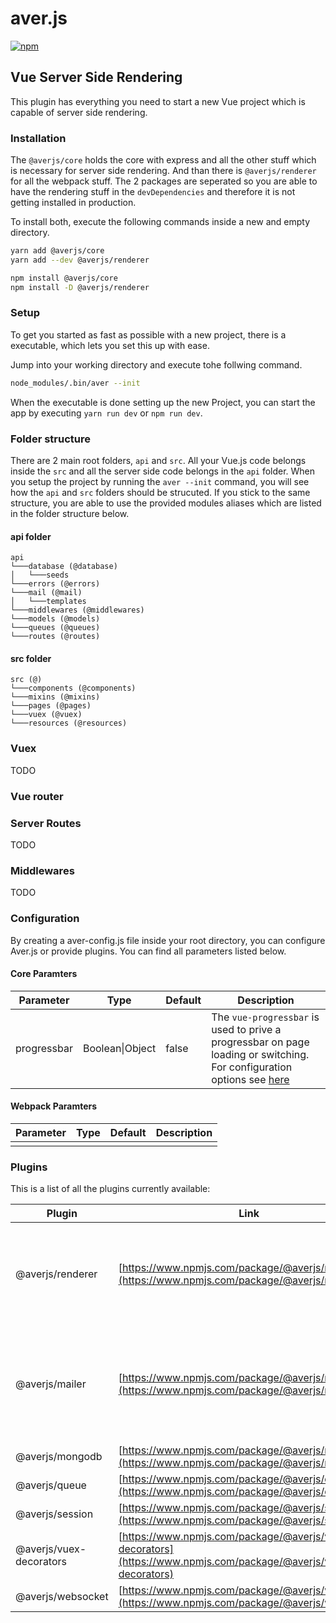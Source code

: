 # aver.js
[![npm](https://img.shields.io/npm/v/@averjs/core.svg)](https://www.npmjs.com/package/@averjs/core)

## Vue Server Side Rendering

This plugin has everything you need to start a new Vue project which is capable of server side rendering.  

### Installation

The `@averjs/core` holds the core with express and all the other stuff which is necessary for server side rendering. And than there is `@averjs/renderer` for all the webpack stuff. The 2 packages are seperated so you are able to have the rendering stuff in the `devDependencies` and therefore it is not getting installed in production. 

To install both, execute the following commands inside a new and empty directory.
```bash
yarn add @averjs/core
yarn add --dev @averjs/renderer

npm install @averjs/core
npm install -D @averjs/renderer
```

### Setup

To get you started as fast as possible with a new project, there is a executable, which lets you set this up with ease.  

Jump into your working directory and execute tohe follwing command.
```bash
node_modules/.bin/aver --init
```

When the executable is done setting up the new Project, you can start the app by executing `yarn run dev` or `npm run dev`.

### Folder structure

There are 2 main root folders, `api` and `src`. All your Vue.js code belongs inside the `src` and all the server side code belongs in the `api` folder. When you setup the project by running the `aver --init` command, you will see how the `api` and `src` folders should be strucuted. If you stick to the same structure, you are able to use the provided modules aliases which are listed in the folder structure below.

#### api folder
```
api
└───database (@database)
│   └───seeds
└───errors (@errors)
└───mail (@mail)
│   └───templates
└───middlewares (@middlewares)
└───models (@models)
└───queues (@queues)
└───routes (@routes)
```

#### src folder
```
src (@)
└───components (@components)
└───mixins (@mixins)
└───pages (@pages)
└───vuex (@vuex)
└───resources (@resources)
```

### Vuex
TODO

### Vue router

### Server Routes
TODO

### Middlewares
TODO

### Configuration

By creating a aver-config.js file inside your root directory, you can configure Aver.js or provide plugins. You can find all parameters listed below.

#### Core Paramters
|Parameter|Type|Default|Description|
|---|---|---|---|
|progressbar|Boolean\|Object|false|The `vue-progressbar` is used to prive a progressbar on page loading or switching. For configuration options see [here](https://github.com/hilongjw/vue-progressbar#constructor-options)|

#### Webpack Paramters
|Parameter|Type|Default|Description|
|---|---|---|---|
|||||

### Plugins

This is a list of all the plugins currently available:

|Plugin|Link|Description|
|---|---|---|
|@averjs/renderer|[https://www.npmjs.com/package/@averjs/renderer](https://www.npmjs.com/package/@averjs/renderer)|This package holds everything you need to render your server and client code.|
|@averjs/mailer|[https://www.npmjs.com/package/@averjs/mailer](https://www.npmjs.com/package/@averjs/mailer)|This package holds nodemailer and email-templates for your mailing purposes.|
|@averjs/mongodb|[https://www.npmjs.com/package/@averjs/mongodb](https://www.npmjs.com/package/@averjs/mongodb)|TODO|
|@averjs/queue|[https://www.npmjs.com/package/@averjs/queue](https://www.npmjs.com/package/@averjs/queue)|TODO|
|@averjs/session|[https://www.npmjs.com/package/@averjs/session](https://www.npmjs.com/package/@averjs/session)|TODO|
|@averjs/vuex-decorators|[https://www.npmjs.com/package/@averjs/vuex-decorators](https://www.npmjs.com/package/@averjs/vuex-decorators)|TODO|
|@averjs/websocket|[https://www.npmjs.com/package/@averjs/websocket](https://www.npmjs.com/package/@averjs/websocket)|TODO|